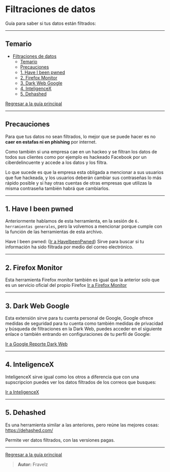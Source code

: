 # Filtraciones de datos

Guía para saber si tus datos están filtrados:

---

## Temario

- [Filtraciones de datos](#filtraciones-de-datos)
  - [Temario](#temario)
  - [Precauciones](#precauciones)
  - [1. Have I been pwned](#1-have-i-been-pwned)
  - [2. Firefox Monitor](#2-firefox-monitor)
  - [3. Dark Web Google](#3-dark-web-google)
  - [4. InteligenceX](#4-inteligencex)
  - [5. Dehashed](#5-dehashed)

[Regresar a la guía principal](./../readme.md#11-privacidad-y-anonimato)

---

## Precauciones

Para que tus datos no sean filtrados, lo mejor que se puede hacer es no **caer en estafas ni en phishing** por internet.

Como también si una empresa cae en un hackeo y se filtran los datos de todos sus clientes como por ejemplo es hackeado Facebook por un ciberdelincuente y accede a los datos y los filtra.

Lo que sucede es que la empresa esta obligada a mencionar a sus usuarios que fue hackeada, y los usuarios deberán cambiar sus contraseñas lo más rápido posible y si hay otras cuentas de otras empresas que utilizas la misma contraseña también habrá que cambiarlos.

---

## 1. Have I been pwned

Anteriormente hablamos de esta herramienta, en la sesión de `6. herramientas generales`, pero la volvemos a mencionar porque cumple con la función de las herramientas de esta archivo.

Have I been pwned: ([Ir a HaveIbeenPwned](https://haveibeenpwned.com/)) Sirve para buscar si tu información ha sido filtrada por medio del correo electrónico.

---

## 2. Firefox Monitor

Esta herramienta Firefox monitor también es igual que la anterior solo que es un servicio oficial del propio Firefox [Ir a Firefox Monitor](https://www.google.com/url?sa=t&source=web&rct=j&opi=89978449&url=https://translate.google.com/translate%3Fu%3Dhttps://monitor.mozilla.org/%26hl%3Des%26sl%3Den%26tl%3Des%26client%3Dsrp&ved=2ahUKEwj9_qy8-6OQAxUqSjABHZHXDf8QFnoECBUQAQ&usg=AOvVaw2H3Ecmq4usWvGz2VmX9YLp)

---

## 3. Dark Web Google

Esta extensión sirve para tu cuenta personal de Google, Google ofrece medidas de seguridad para tu cuenta como también medidas de privacidad y búsqueda de filtraciones en la Dark Web, puedes acceder en el siguiente enlace o también entrando en configuraciones de tu perfil de Google:

[Ir a Google Reporte Dark Web](https://myactivity.google.com/dark-web-report/dashboard?hl=es&utm_source=google-account&utm_medium=web&utm_campaign=my_account_dark_web_report_member_card&pli=1)

---

## 4. InteligenceX

InteligenceX sirve igual como los otros a diferencia que con una supscripcion puedes ver los datos filtrados de los correos que busques:

[Ir a InteligenceX](https://intelx.io/)

---

## 5. Dehashed

Es una herramienta similar a las anteriores, pero reúne las mejores cosas: https://dehashed.com/

Permite ver datos filtrados, con las versiones pagas.

---

[Regresar a la guía principal](./../readme.md#11-privacidad-y-anonimato)


> **Autor:** Fravelz
